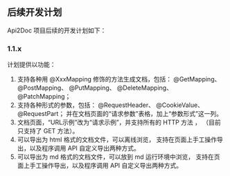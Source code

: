 
## 后续开发计划

Api2Doc 项目后续的开发计划如下：

### 1.1.x 

计划提供以功能：
1.  支持各种用 @XxxMapping 修饰的方法生成文档，包括：
         @GetMapping、
         @PostMapping、
         @PutMapping、
         @DeleteMapping、
         @PatchMapping；
2. 支持各种形式的参数，包括：
         @RequestHeader、
         @CookieValue、
         @RequestPart；
     并在文档页面的“请求参数”表格，加上“参数形式”这一列。
3.  文档页面，“URL示例”改为“请求示例”，并支持所有的 HTTP 方法 ，
    （目前只支持了 GET 方法）。
4. 可以导出为 html 格式的文档文件，可以离线浏览，
   支持在页面上手工操作导出，以及程序调用 API 自定义导出两种方式。
5. 可以导出为 md 格式的文档文件，可以放到 md 运行环境中浏览，
   支持在页面上手工操作导出，以及程序调用 API 自定义导出两种方式。
   